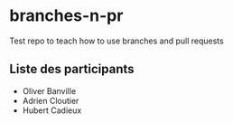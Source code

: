 # branches-n-pr
Test repo to teach how to use branches and pull requests

## Liste des participants
* Oliver Banville
* Adrien Cloutier
* Hubert Cadieux
